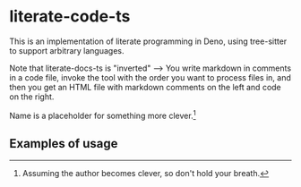 # literate-code-ts

This is an implementation of literate programming in Deno, using tree-sitter to support arbitrary
languages.

Note that literate-docs-ts is "inverted" --> You write markdown in comments in a code file, invoke
the tool with the order you want to process files in, and then you get an HTML file with markdown
comments on the left and code on the right.

Name is a placeholder for something more clever.[^1]

## Examples of usage

[^1]: Assuming the author becomes clever, so don't hold your breath.
